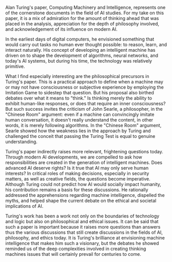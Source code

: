 Alan Turing's paper, Computing Machinery and Intelligence, represents one of the cornerstone documents in the field of AI studies. For my take on this paper, it is a mix of admiration for the amount of thinking ahead that was placed in the analysis, appreciation for the depth of philosophy involved, and acknowledgement of its influence on modern AI. 

In the earliest days of digital computers, he envisioned something that would carry out tasks no human ever thought possible: to reason, learn, and interact naturally. His concept of developing an intelligent machine has driven on to shape the development of algorithms, neural networks, and today's AI systems, but during his time, the technology was relatively primitive. 

What I find especially interesting are the philosophical precursors in Turing's paper. This is a practical approach to define when a machine may or may not have consciousness or subjective experience by employing the Imitation Game to sidestep that question. But his proposal also birthed debates over what it means to "think." Is thinking merely the ability to exhibit human-like responses, or does that require an inner consciousness? But such success invites the criticism of John Searle, a philosopher, in the "Chinese Room" argument: even if a machine can convincingly imitate human conversation, it doesn't really understand the content, in other words, it is merely following algorithms. In the "Chinese Room" argument, Searle showed how the weakness lies in the approach by Turing and challenged the conceit that passing the Turing Test is equal to genuine understanding. 

Turing's paper indirectly raises more relevant, frightening questions today. Through modern AI developments, we are compelled to ask how responsibilities are created in the generation of intelligent machines. Does advanced AI deserve rights? Is it true that AI may only serve human interests? In critical roles of making decisions, especially in security matters, as well as creative fields, the questions become imperative. Although Turing could not predict how AI would socially impact humanity, his contribution remains a basis for these discussions. He rationally addressed the apprehensions regarding machine intelligence, dispelled the myths, and helped shape the current debate on the ethical and societal implications of AI. 

Turing's work has been a work not only on the boundaries of technology and logic but also on philosophical and ethical issues. It can be said that such a paper is important because it raises more questions than answers thus the various discussions that still create discussions in the fields of AI, philosophy, and ethics today. It is Turing's brilliance at envisioning machine intelligence that makes him such a visionary, but the debates he showed reminded us of the deep complexities involved in creating thinking machines issues that will certainly prevail for centuries to come. 
